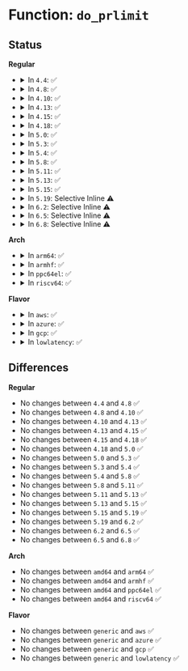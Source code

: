 # Function: <code>do_prlimit</code>

## Status
<b>Regular</b>
<ul>
<li>
<details>
<summary>In <code>4.4</code>: ✅</summary>

```c
int do_prlimit(struct task_struct *tsk, unsigned int resource, struct rlimit *new_rlim, struct rlimit *old_rlim);
```

**Collision:** Unique Global

**Inline:** No

**Transformation:** False

**Instances:**

```
In kernel/sys.c (ffffffff810954f0)
Location: kernel/sys.c:1375
Inline: False
Direct callers:
  - kernel/sys.c:SyS_getrlimit
  - kernel/sys.c:SyS_prlimit64
  - kernel/sys.c:SyS_prlimit64
  - kernel/sys.c:SyS_prlimit64
  - kernel/sys.c:SyS_setrlimit
  - kernel/compat.c:compat_SyS_setrlimit
  - kernel/compat.c:compat_SyS_getrlimit
```
**Symbols:**

```
ffffffff810954f0-ffffffff810956f2: do_prlimit (STB_GLOBAL)
```
</details>
</li>
<li>
<details>
<summary>In <code>4.8</code>: ✅</summary>

```c
int do_prlimit(struct task_struct *tsk, unsigned int resource, struct rlimit *new_rlim, struct rlimit *old_rlim);
```

**Collision:** Unique Global

**Inline:** No

**Transformation:** False

**Instances:**

```
In kernel/sys.c (ffffffff81098890)
Location: kernel/sys.c:1375
Inline: False
Direct callers:
  - kernel/sys.c:SyS_setrlimit
  - kernel/sys.c:SyS_prlimit64
  - kernel/sys.c:SyS_prlimit64
  - kernel/sys.c:SyS_prlimit64
  - kernel/sys.c:SyS_getrlimit
  - kernel/compat.c:compat_SyS_getrlimit
  - kernel/compat.c:compat_SyS_setrlimit
```
**Symbols:**

```
ffffffff81098890-ffffffff81098a95: do_prlimit (STB_GLOBAL)
```
</details>
</li>
<li>
<details>
<summary>In <code>4.10</code>: ✅</summary>

```c
int do_prlimit(struct task_struct *tsk, unsigned int resource, struct rlimit *new_rlim, struct rlimit *old_rlim);
```

**Collision:** Unique Global

**Inline:** No

**Transformation:** False

**Instances:**

```
In kernel/sys.c (ffffffff8109d840)
Location: kernel/sys.c:1375
Inline: False
Direct callers:
  - kernel/sys.c:SyS_setrlimit
  - kernel/sys.c:SyS_prlimit64
  - kernel/sys.c:SyS_prlimit64
  - kernel/sys.c:SyS_prlimit64
  - kernel/sys.c:SyS_getrlimit
  - kernel/compat.c:compat_SyS_getrlimit
  - kernel/compat.c:compat_SyS_setrlimit
```
**Symbols:**

```
ffffffff8109d840-ffffffff8109da44: do_prlimit (STB_GLOBAL)
```
</details>
</li>
<li>
<details>
<summary>In <code>4.13</code>: ✅</summary>

```c
int do_prlimit(struct task_struct *tsk, unsigned int resource, struct rlimit *new_rlim, struct rlimit *old_rlim);
```

**Collision:** Unique Global

**Inline:** No

**Transformation:** False

**Instances:**

```
In kernel/sys.c (ffffffff8109a7b0)
Location: kernel/sys.c:1480
Inline: False
Direct callers:
  - kernel/sys.c:SyS_setrlimit
  - kernel/sys.c:SyS_prlimit64
  - kernel/sys.c:SyS_prlimit64
  - kernel/sys.c:SyS_prlimit64
  - kernel/sys.c:compat_SyS_getrlimit
  - kernel/sys.c:compat_SyS_setrlimit
  - kernel/sys.c:SyS_getrlimit
```
**Symbols:**

```
ffffffff8109a7b0-ffffffff8109aa46: do_prlimit (STB_GLOBAL)
```
</details>
</li>
<li>
<details>
<summary>In <code>4.15</code>: ✅</summary>

```c
int do_prlimit(struct task_struct *tsk, unsigned int resource, struct rlimit *new_rlim, struct rlimit *old_rlim);
```

**Collision:** Unique Global

**Inline:** No

**Transformation:** False

**Instances:**

```
In kernel/sys.c (ffffffff810a1490)
Location: kernel/sys.c:1487
Inline: False
Direct callers:
  - kernel/sys.c:SyS_setrlimit
  - kernel/sys.c:SyS_prlimit64
  - kernel/sys.c:SyS_prlimit64
  - kernel/sys.c:SyS_prlimit64
  - kernel/sys.c:compat_SyS_getrlimit
  - kernel/sys.c:compat_SyS_setrlimit
  - kernel/sys.c:SyS_getrlimit
```
**Symbols:**

```
ffffffff810a1490-ffffffff810a1726: do_prlimit (STB_GLOBAL)
```
</details>
</li>
<li>
<details>
<summary>In <code>4.18</code>: ✅</summary>

```c
int do_prlimit(struct task_struct *tsk, unsigned int resource, struct rlimit *new_rlim, struct rlimit *old_rlim);
```

**Collision:** Unique Global

**Inline:** No

**Transformation:** False

**Instances:**

```
In kernel/sys.c (ffffffff810a7500)
Location: kernel/sys.c:1541
Inline: False
Direct callers:
  - kernel/sys.c:__ia32_sys_setrlimit
  - kernel/sys.c:__x64_sys_setrlimit
  - kernel/sys.c:__ia32_sys_prlimit64
  - kernel/sys.c:__ia32_sys_prlimit64
  - kernel/sys.c:__ia32_sys_prlimit64
  - kernel/sys.c:__x64_sys_prlimit64
  - kernel/sys.c:__x64_sys_prlimit64
  - kernel/sys.c:__x64_sys_prlimit64
  - kernel/sys.c:__x32_compat_sys_getrlimit
  - kernel/sys.c:__ia32_compat_sys_getrlimit
  - kernel/sys.c:__x32_compat_sys_setrlimit
  - kernel/sys.c:__ia32_compat_sys_setrlimit
  - kernel/sys.c:__ia32_sys_getrlimit
  - kernel/sys.c:__x64_sys_getrlimit
```
**Symbols:**

```
ffffffff810a7500-ffffffff810a7706: do_prlimit (STB_GLOBAL)
```
</details>
</li>
<li>
<details>
<summary>In <code>5.0</code>: ✅</summary>

```c
int do_prlimit(struct task_struct *tsk, unsigned int resource, struct rlimit *new_rlim, struct rlimit *old_rlim);
```

**Collision:** Unique Global

**Inline:** No

**Transformation:** False

**Instances:**

```
In kernel/sys.c (ffffffff810b0210)
Location: kernel/sys.c:1542
Inline: False
Direct callers:
  - kernel/sys.c:__ia32_sys_setrlimit
  - kernel/sys.c:__x64_sys_setrlimit
  - kernel/sys.c:__ia32_sys_prlimit64
  - kernel/sys.c:__ia32_sys_prlimit64
  - kernel/sys.c:__ia32_sys_prlimit64
  - kernel/sys.c:__x64_sys_prlimit64
  - kernel/sys.c:__x64_sys_prlimit64
  - kernel/sys.c:__x64_sys_prlimit64
  - kernel/sys.c:__x32_compat_sys_getrlimit
  - kernel/sys.c:__ia32_compat_sys_getrlimit
  - kernel/sys.c:__x32_compat_sys_setrlimit
  - kernel/sys.c:__ia32_compat_sys_setrlimit
  - kernel/sys.c:__ia32_sys_getrlimit
  - kernel/sys.c:__x64_sys_getrlimit
```
**Symbols:**

```
ffffffff810b0210-ffffffff810b0416: do_prlimit (STB_GLOBAL)
```
</details>
</li>
<li>
<details>
<summary>In <code>5.3</code>: ✅</summary>

```c
int do_prlimit(struct task_struct *tsk, unsigned int resource, struct rlimit *new_rlim, struct rlimit *old_rlim);
```

**Collision:** Unique Global

**Inline:** No

**Transformation:** False

**Instances:**

```
In kernel/sys.c (ffffffff810b5be0)
Location: kernel/sys.c:1542
Inline: False
Direct callers:
  - kernel/sys.c:__ia32_sys_setrlimit
  - kernel/sys.c:__x64_sys_setrlimit
  - kernel/sys.c:__ia32_sys_prlimit64
  - kernel/sys.c:__ia32_sys_prlimit64
  - kernel/sys.c:__ia32_sys_prlimit64
  - kernel/sys.c:__x64_sys_prlimit64
  - kernel/sys.c:__x64_sys_prlimit64
  - kernel/sys.c:__x64_sys_prlimit64
  - kernel/sys.c:__x32_compat_sys_getrlimit
  - kernel/sys.c:__ia32_compat_sys_getrlimit
  - kernel/sys.c:__x32_compat_sys_setrlimit
  - kernel/sys.c:__ia32_compat_sys_setrlimit
  - kernel/sys.c:__ia32_sys_getrlimit
  - kernel/sys.c:__x64_sys_getrlimit
```
**Symbols:**

```
ffffffff810b5be0-ffffffff810b5df3: do_prlimit (STB_GLOBAL)
```
</details>
</li>
<li>
<details>
<summary>In <code>5.4</code>: ✅</summary>

```c
int do_prlimit(struct task_struct *tsk, unsigned int resource, struct rlimit *new_rlim, struct rlimit *old_rlim);
```

**Collision:** Unique Global

**Inline:** No

**Transformation:** False

**Instances:**

```
In kernel/sys.c (ffffffff810bc1d0)
Location: kernel/sys.c:1542
Inline: False
Direct callers:
  - kernel/sys.c:__ia32_sys_setrlimit
  - kernel/sys.c:__x64_sys_setrlimit
  - kernel/sys.c:__ia32_sys_prlimit64
  - kernel/sys.c:__ia32_sys_prlimit64
  - kernel/sys.c:__ia32_sys_prlimit64
  - kernel/sys.c:__x64_sys_prlimit64
  - kernel/sys.c:__x64_sys_prlimit64
  - kernel/sys.c:__x64_sys_prlimit64
  - kernel/sys.c:__x32_compat_sys_getrlimit
  - kernel/sys.c:__ia32_compat_sys_getrlimit
  - kernel/sys.c:__x32_compat_sys_setrlimit
  - kernel/sys.c:__ia32_compat_sys_setrlimit
  - kernel/sys.c:__ia32_sys_getrlimit
  - kernel/sys.c:__x64_sys_getrlimit
```
**Symbols:**

```
ffffffff810bc1d0-ffffffff810bc3b6: do_prlimit (STB_GLOBAL)
```
</details>
</li>
<li>
<details>
<summary>In <code>5.8</code>: ✅</summary>

```c
int do_prlimit(struct task_struct *tsk, unsigned int resource, struct rlimit *new_rlim, struct rlimit *old_rlim);
```

**Collision:** Unique Global

**Inline:** No

**Transformation:** False

**Instances:**

```
In kernel/sys.c (ffffffff810c3b70)
Location: kernel/sys.c:1558
Inline: False
Direct callers:
  - kernel/sys.c:__ia32_sys_setrlimit
  - kernel/sys.c:__x64_sys_setrlimit
  - kernel/sys.c:__do_sys_prlimit64
  - kernel/sys.c:__do_sys_prlimit64
  - kernel/sys.c:__do_sys_prlimit64
  - kernel/sys.c:__x32_compat_sys_getrlimit
  - kernel/sys.c:__ia32_compat_sys_getrlimit
  - kernel/sys.c:__x32_compat_sys_setrlimit
  - kernel/sys.c:__ia32_compat_sys_setrlimit
  - kernel/sys.c:__ia32_sys_getrlimit
  - kernel/sys.c:__x64_sys_getrlimit
```
**Symbols:**

```
ffffffff810c3b70-ffffffff810c3d56: do_prlimit (STB_GLOBAL)
```
</details>
</li>
<li>
<details>
<summary>In <code>5.11</code>: ✅</summary>

```c
int do_prlimit(struct task_struct *tsk, unsigned int resource, struct rlimit *new_rlim, struct rlimit *old_rlim);
```

**Collision:** Unique Global

**Inline:** No

**Transformation:** False

**Instances:**

```
In kernel/sys.c (ffffffff810bef60)
Location: kernel/sys.c:1559
Inline: False
Direct callers:
  - kernel/sys.c:__ia32_sys_setrlimit
  - kernel/sys.c:__x64_sys_setrlimit
  - kernel/sys.c:__do_sys_prlimit64
  - kernel/sys.c:__do_sys_prlimit64
  - kernel/sys.c:__do_sys_prlimit64
  - kernel/sys.c:__x32_compat_sys_getrlimit
  - kernel/sys.c:__ia32_compat_sys_getrlimit
  - kernel/sys.c:__x32_compat_sys_setrlimit
  - kernel/sys.c:__ia32_compat_sys_setrlimit
  - kernel/sys.c:__ia32_sys_getrlimit
  - kernel/sys.c:__x64_sys_getrlimit
```
**Symbols:**

```
ffffffff810bef60-ffffffff810bf146: do_prlimit (STB_GLOBAL)
```
</details>
</li>
<li>
<details>
<summary>In <code>5.13</code>: ✅</summary>

```c
int do_prlimit(struct task_struct *tsk, unsigned int resource, struct rlimit *new_rlim, struct rlimit *old_rlim);
```

**Collision:** Unique Global

**Inline:** No

**Transformation:** False

**Instances:**

```
In kernel/sys.c (ffffffff810c08f0)
Location: kernel/sys.c:1576
Inline: False
Direct callers:
  - kernel/sys.c:__ia32_sys_setrlimit
  - kernel/sys.c:__x64_sys_setrlimit
  - kernel/sys.c:__do_sys_prlimit64
  - kernel/sys.c:__do_sys_prlimit64
  - kernel/sys.c:__do_sys_prlimit64
  - kernel/sys.c:__x32_compat_sys_getrlimit
  - kernel/sys.c:__ia32_compat_sys_getrlimit
  - kernel/sys.c:__x32_compat_sys_setrlimit
  - kernel/sys.c:__ia32_compat_sys_setrlimit
  - kernel/sys.c:__ia32_sys_getrlimit
  - kernel/sys.c:__x64_sys_getrlimit
```
**Symbols:**

```
ffffffff810c08f0-ffffffff810c0ad2: do_prlimit (STB_GLOBAL)
```
</details>
</li>
<li>
<details>
<summary>In <code>5.15</code>: ✅</summary>

```c
int do_prlimit(struct task_struct *tsk, unsigned int resource, struct rlimit *new_rlim, struct rlimit *old_rlim);
```

**Collision:** Unique Global

**Inline:** No

**Transformation:** False

**Instances:**

```
In kernel/sys.c (ffffffff810d33e0)
Location: kernel/sys.c:1585
Inline: False
Direct callers:
  - kernel/sys.c:__ia32_sys_setrlimit
  - kernel/sys.c:__x64_sys_setrlimit
  - kernel/sys.c:__do_sys_prlimit64
  - kernel/sys.c:__do_sys_prlimit64
  - kernel/sys.c:__do_sys_prlimit64
  - kernel/sys.c:__x64_compat_sys_getrlimit
  - kernel/sys.c:__ia32_compat_sys_getrlimit
  - kernel/sys.c:__x64_compat_sys_setrlimit
  - kernel/sys.c:__ia32_compat_sys_setrlimit
  - kernel/sys.c:__ia32_sys_getrlimit
  - kernel/sys.c:__x64_sys_getrlimit
```
**Symbols:**

```
ffffffff810d33e0-ffffffff810d35c2: do_prlimit (STB_GLOBAL)
```
</details>
</li>
<li>
<details>
<summary>In <code>5.19</code>: Selective Inline ⚠️</summary>

```c
int do_prlimit(struct task_struct *tsk, unsigned int resource, struct rlimit *new_rlim, struct rlimit *old_rlim);
```

**Collision:** Unique Static

**Inline:** Selective

**Transformation:** False

**Instances:**

```
In kernel/sys.c (ffffffff810eb572)
Location: kernel/sys.c:1449
Inline: True
Inline callers:
  - kernel/sys.c:__ia32_compat_sys_getrlimit
  - kernel/sys.c:__ia32_sys_getrlimit
  - kernel/sys.c:__x64_sys_getrlimit
Direct callers:
  - kernel/sys.c:__ia32_sys_setrlimit
  - kernel/sys.c:__x64_sys_setrlimit
  - kernel/sys.c:__do_sys_prlimit64
  - kernel/sys.c:__do_sys_prlimit64
  - kernel/sys.c:__do_sys_prlimit64
  - kernel/sys.c:__ia32_compat_sys_setrlimit
```
**Symbols:**

```
ffffffff810e8dd0-ffffffff810e8fe1: do_prlimit (STB_LOCAL)
```
</details>
</li>
<li>
<details>
<summary>In <code>6.2</code>: Selective Inline ⚠️</summary>

```c
int do_prlimit(struct task_struct *tsk, unsigned int resource, struct rlimit *new_rlim, struct rlimit *old_rlim);
```

**Collision:** Unique Static

**Inline:** Selective

**Transformation:** False

**Instances:**

```
In kernel/sys.c (ffffffff8110c752)
Location: kernel/sys.c:1452
Inline: True
Inline callers:
  - kernel/sys.c:__ia32_compat_sys_getrlimit
  - kernel/sys.c:__ia32_sys_getrlimit
  - kernel/sys.c:__x64_sys_getrlimit
Direct callers:
  - kernel/sys.c:__ia32_sys_setrlimit
  - kernel/sys.c:__x64_sys_setrlimit
  - kernel/sys.c:__do_sys_prlimit64
  - kernel/sys.c:__do_sys_prlimit64
  - kernel/sys.c:__do_sys_prlimit64
  - kernel/sys.c:__ia32_compat_sys_setrlimit
```
**Symbols:**

```
ffffffff81109650-ffffffff81109883: do_prlimit (STB_LOCAL)
```
</details>
</li>
<li>
<details>
<summary>In <code>6.5</code>: Selective Inline ⚠️</summary>

```c
int do_prlimit(struct task_struct *tsk, unsigned int resource, struct rlimit *new_rlim, struct rlimit *old_rlim);
```

**Collision:** Unique Static

**Inline:** Selective

**Transformation:** False

**Instances:**

```
In kernel/sys.c (ffffffff81118912)
Location: kernel/sys.c:1470
Inline: True
Inline callers:
  - kernel/sys.c:__ia32_compat_sys_getrlimit
  - kernel/sys.c:__ia32_sys_getrlimit
  - kernel/sys.c:__x64_sys_getrlimit
Direct callers:
  - kernel/sys.c:__ia32_sys_setrlimit
  - kernel/sys.c:__x64_sys_setrlimit
  - kernel/sys.c:__do_sys_prlimit64
  - kernel/sys.c:__do_sys_prlimit64
  - kernel/sys.c:__do_sys_prlimit64
  - kernel/sys.c:__ia32_compat_sys_setrlimit
```
**Symbols:**

```
ffffffff811159e0-ffffffff81115c13: do_prlimit (STB_LOCAL)
```
</details>
</li>
<li>
<details>
<summary>In <code>6.8</code>: Selective Inline ⚠️</summary>

```c
int do_prlimit(struct task_struct *tsk, unsigned int resource, struct rlimit *new_rlim, struct rlimit *old_rlim);
```

**Collision:** Unique Static

**Inline:** Selective

**Transformation:** False

**Instances:**

```
In kernel/sys.c (ffffffff81122302)
Location: kernel/sys.c:1470
Inline: True
Inline callers:
  - kernel/sys.c:__ia32_compat_sys_getrlimit
  - kernel/sys.c:__ia32_sys_getrlimit
  - kernel/sys.c:__x64_sys_getrlimit
Direct callers:
  - kernel/sys.c:__ia32_sys_setrlimit
  - kernel/sys.c:__x64_sys_setrlimit
  - kernel/sys.c:__do_sys_prlimit64
  - kernel/sys.c:__do_sys_prlimit64
  - kernel/sys.c:__do_sys_prlimit64
  - kernel/sys.c:__ia32_compat_sys_setrlimit
```
**Symbols:**

```
ffffffff8111f3d0-ffffffff8111f603: do_prlimit (STB_LOCAL)
```
</details>
</li>
</ul>
<b>Arch</b>
<ul>
<li>
<details>
<summary>In <code>arm64</code>: ✅</summary>

```c
int do_prlimit(struct task_struct *tsk, unsigned int resource, struct rlimit *new_rlim, struct rlimit *old_rlim);
```

**Collision:** Unique Global

**Inline:** No

**Transformation:** False

**Instances:**

```
In kernel/sys.c (ffff800010118ca8)
Location: kernel/sys.c:1542
Inline: False
Direct callers:
  - kernel/sys.c:__arm64_sys_setrlimit
  - kernel/sys.c:__arm64_sys_prlimit64
  - kernel/sys.c:__arm64_sys_prlimit64
  - kernel/sys.c:__arm64_compat_sys_getrlimit
  - kernel/sys.c:__arm64_compat_sys_setrlimit
  - kernel/sys.c:__arm64_sys_getrlimit
```
**Symbols:**

```
ffff800010118ca8-ffff800010118ee4: do_prlimit (STB_GLOBAL)
```
</details>
</li>
<li>
<details>
<summary>In <code>armhf</code>: ✅</summary>

```c
int do_prlimit(struct task_struct *tsk, unsigned int resource, struct rlimit *new_rlim, struct rlimit *old_rlim);
```

**Collision:** Unique Global

**Inline:** No

**Transformation:** False

**Instances:**

```
In kernel/sys.c (c036d724)
Location: kernel/sys.c:1542
Inline: False
Direct callers:
  - kernel/sys.c:__se_sys_setrlimit
  - kernel/sys.c:__se_sys_prlimit64
  - kernel/sys.c:__se_sys_prlimit64
  - kernel/sys.c:__se_sys_getrlimit
```
**Symbols:**

```
c036d724-c036d904: do_prlimit (STB_GLOBAL)
```
</details>
</li>
<li>
<details>
<summary>In <code>ppc64el</code>: ✅</summary>

```c
int do_prlimit(struct task_struct *tsk, unsigned int resource, struct rlimit *new_rlim, struct rlimit *old_rlim);
```

**Collision:** Unique Global

**Inline:** No

**Transformation:** False

**Instances:**

```
In kernel/sys.c (c0000000001607a0)
Location: kernel/sys.c:1542
Inline: False
Direct callers:
  - kernel/sys.c:__se_sys_setrlimit
  - kernel/sys.c:__se_sys_prlimit64
  - kernel/sys.c:__se_sys_prlimit64
  - kernel/sys.c:__se_compat_sys_getrlimit
  - kernel/sys.c:__se_compat_sys_setrlimit
  - kernel/sys.c:__se_sys_getrlimit
```
**Symbols:**

```
c0000000001607a0-c000000000160a50: do_prlimit (STB_GLOBAL)
```
</details>
</li>
<li>
<details>
<summary>In <code>riscv64</code>: ✅</summary>

```c
int do_prlimit(struct task_struct *tsk, unsigned int resource, struct rlimit *new_rlim, struct rlimit *old_rlim);
```

**Collision:** Unique Global

**Inline:** No

**Transformation:** False

**Instances:**

```
In kernel/sys.c (ffffffe0000d41f2)
Location: kernel/sys.c:1542
Inline: False
Direct callers:
  - kernel/sys.c:__se_sys_setrlimit
  - kernel/sys.c:__se_sys_prlimit64
  - kernel/sys.c:__se_sys_prlimit64
  - kernel/sys.c:__se_sys_getrlimit
```
**Symbols:**

```
ffffffe0000d41f2-ffffffe0000d43a4: do_prlimit (STB_GLOBAL)
```
</details>
</li>
</ul>
<b>Flavor</b>
<ul>
<li>
<details>
<summary>In <code>aws</code>: ✅</summary>

```c
int do_prlimit(struct task_struct *tsk, unsigned int resource, struct rlimit *new_rlim, struct rlimit *old_rlim);
```

**Collision:** Unique Global

**Inline:** No

**Transformation:** False

**Instances:**

```
In kernel/sys.c (ffffffff810b6540)
Location: kernel/sys.c:1542
Inline: False
Direct callers:
  - kernel/sys.c:__ia32_sys_setrlimit
  - kernel/sys.c:__x64_sys_setrlimit
  - kernel/sys.c:__ia32_sys_prlimit64
  - kernel/sys.c:__ia32_sys_prlimit64
  - kernel/sys.c:__ia32_sys_prlimit64
  - kernel/sys.c:__x64_sys_prlimit64
  - kernel/sys.c:__x64_sys_prlimit64
  - kernel/sys.c:__x64_sys_prlimit64
  - kernel/sys.c:__x32_compat_sys_getrlimit
  - kernel/sys.c:__ia32_compat_sys_getrlimit
  - kernel/sys.c:__x32_compat_sys_setrlimit
  - kernel/sys.c:__ia32_compat_sys_setrlimit
  - kernel/sys.c:__ia32_sys_getrlimit
  - kernel/sys.c:__x64_sys_getrlimit
```
**Symbols:**

```
ffffffff810b6540-ffffffff810b6726: do_prlimit (STB_GLOBAL)
```
</details>
</li>
<li>
<details>
<summary>In <code>azure</code>: ✅</summary>

```c
int do_prlimit(struct task_struct *tsk, unsigned int resource, struct rlimit *new_rlim, struct rlimit *old_rlim);
```

**Collision:** Unique Global

**Inline:** No

**Transformation:** False

**Instances:**

```
In kernel/sys.c (ffffffff810a4e80)
Location: kernel/sys.c:1542
Inline: False
Direct callers:
  - kernel/sys.c:__ia32_sys_setrlimit
  - kernel/sys.c:__x64_sys_setrlimit
  - kernel/sys.c:__ia32_sys_prlimit64
  - kernel/sys.c:__ia32_sys_prlimit64
  - kernel/sys.c:__ia32_sys_prlimit64
  - kernel/sys.c:__x64_sys_prlimit64
  - kernel/sys.c:__x64_sys_prlimit64
  - kernel/sys.c:__x64_sys_prlimit64
  - kernel/sys.c:__x32_compat_sys_getrlimit
  - kernel/sys.c:__ia32_compat_sys_getrlimit
  - kernel/sys.c:__x32_compat_sys_setrlimit
  - kernel/sys.c:__ia32_compat_sys_setrlimit
  - kernel/sys.c:__ia32_sys_getrlimit
  - kernel/sys.c:__x64_sys_getrlimit
```
**Symbols:**

```
ffffffff810a4e80-ffffffff810a5066: do_prlimit (STB_GLOBAL)
```
</details>
</li>
<li>
<details>
<summary>In <code>gcp</code>: ✅</summary>

```c
int do_prlimit(struct task_struct *tsk, unsigned int resource, struct rlimit *new_rlim, struct rlimit *old_rlim);
```

**Collision:** Unique Global

**Inline:** No

**Transformation:** False

**Instances:**

```
In kernel/sys.c (ffffffff810b5aa0)
Location: kernel/sys.c:1542
Inline: False
Direct callers:
  - kernel/sys.c:__ia32_sys_setrlimit
  - kernel/sys.c:__x64_sys_setrlimit
  - kernel/sys.c:__ia32_sys_prlimit64
  - kernel/sys.c:__ia32_sys_prlimit64
  - kernel/sys.c:__ia32_sys_prlimit64
  - kernel/sys.c:__x64_sys_prlimit64
  - kernel/sys.c:__x64_sys_prlimit64
  - kernel/sys.c:__x64_sys_prlimit64
  - kernel/sys.c:__x32_compat_sys_getrlimit
  - kernel/sys.c:__ia32_compat_sys_getrlimit
  - kernel/sys.c:__x32_compat_sys_setrlimit
  - kernel/sys.c:__ia32_compat_sys_setrlimit
  - kernel/sys.c:__ia32_sys_getrlimit
  - kernel/sys.c:__x64_sys_getrlimit
```
**Symbols:**

```
ffffffff810b5aa0-ffffffff810b5c86: do_prlimit (STB_GLOBAL)
```
</details>
</li>
<li>
<details>
<summary>In <code>lowlatency</code>: ✅</summary>

```c
int do_prlimit(struct task_struct *tsk, unsigned int resource, struct rlimit *new_rlim, struct rlimit *old_rlim);
```

**Collision:** Unique Global

**Inline:** No

**Transformation:** False

**Instances:**

```
In kernel/sys.c (ffffffff810bde10)
Location: kernel/sys.c:1542
Inline: False
Direct callers:
  - kernel/sys.c:__ia32_sys_setrlimit
  - kernel/sys.c:__x64_sys_setrlimit
  - kernel/sys.c:__ia32_sys_prlimit64
  - kernel/sys.c:__ia32_sys_prlimit64
  - kernel/sys.c:__ia32_sys_prlimit64
  - kernel/sys.c:__x64_sys_prlimit64
  - kernel/sys.c:__x64_sys_prlimit64
  - kernel/sys.c:__x64_sys_prlimit64
  - kernel/sys.c:__x32_compat_sys_getrlimit
  - kernel/sys.c:__ia32_compat_sys_getrlimit
  - kernel/sys.c:__x32_compat_sys_setrlimit
  - kernel/sys.c:__ia32_compat_sys_setrlimit
  - kernel/sys.c:__ia32_sys_getrlimit
  - kernel/sys.c:__x64_sys_getrlimit
```
**Symbols:**

```
ffffffff810bde10-ffffffff810bdfe6: do_prlimit (STB_GLOBAL)
```
</details>
</li>
</ul>

## Differences
<b>Regular</b>
<ul>
<li>
No changes between <code>4.4</code> and <code>4.8</code> ✅
</li>
<li>
No changes between <code>4.8</code> and <code>4.10</code> ✅
</li>
<li>
No changes between <code>4.10</code> and <code>4.13</code> ✅
</li>
<li>
No changes between <code>4.13</code> and <code>4.15</code> ✅
</li>
<li>
No changes between <code>4.15</code> and <code>4.18</code> ✅
</li>
<li>
No changes between <code>4.18</code> and <code>5.0</code> ✅
</li>
<li>
No changes between <code>5.0</code> and <code>5.3</code> ✅
</li>
<li>
No changes between <code>5.3</code> and <code>5.4</code> ✅
</li>
<li>
No changes between <code>5.4</code> and <code>5.8</code> ✅
</li>
<li>
No changes between <code>5.8</code> and <code>5.11</code> ✅
</li>
<li>
No changes between <code>5.11</code> and <code>5.13</code> ✅
</li>
<li>
No changes between <code>5.13</code> and <code>5.15</code> ✅
</li>
<li>
No changes between <code>5.15</code> and <code>5.19</code> ✅
</li>
<li>
No changes between <code>5.19</code> and <code>6.2</code> ✅
</li>
<li>
No changes between <code>6.2</code> and <code>6.5</code> ✅
</li>
<li>
No changes between <code>6.5</code> and <code>6.8</code> ✅
</li>
</ul>
<b>Arch</b>
<ul>
<li>
No changes between <code>amd64</code> and <code>arm64</code> ✅
</li>
<li>
No changes between <code>amd64</code> and <code>armhf</code> ✅
</li>
<li>
No changes between <code>amd64</code> and <code>ppc64el</code> ✅
</li>
<li>
No changes between <code>amd64</code> and <code>riscv64</code> ✅
</li>
</ul>
<b>Flavor</b>
<ul>
<li>
No changes between <code>generic</code> and <code>aws</code> ✅
</li>
<li>
No changes between <code>generic</code> and <code>azure</code> ✅
</li>
<li>
No changes between <code>generic</code> and <code>gcp</code> ✅
</li>
<li>
No changes between <code>generic</code> and <code>lowlatency</code> ✅
</li>
</ul>
